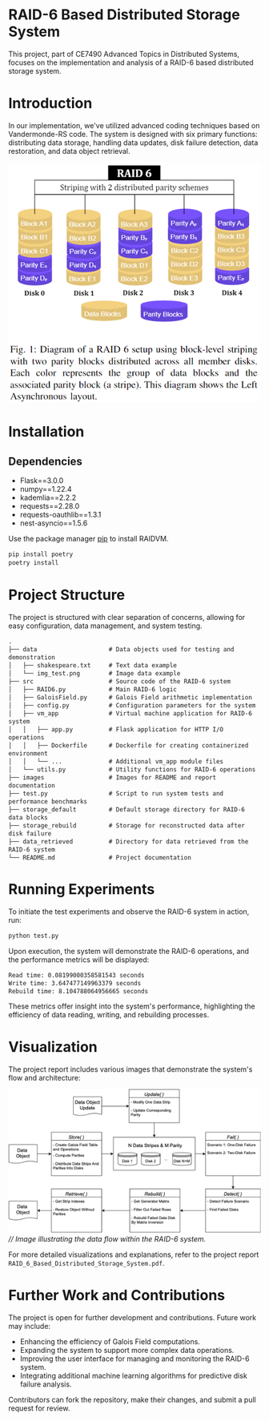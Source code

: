 # RAID-6 Based Distributed Storage System

This project, part of CE7490 Advanced Topics in Distributed Systems, focuses on the implementation and analysis of a RAID-6 based distributed storage system.

# Introduction

In our implementation, we've utilized advanced coding techniques based on Vandermonde-RS code. 
The system is designed with six primary functions: distributing data storage, handling data updates, disk failure detection, data restoration, and data object retrieval.

![RAID-6 System Architecture](/images/system_architecture.png)

# Installation

## Dependencies

- Flask==3.0.0
- numpy==1.22.4
- kademlia==2.2.2
- requests==2.28.0
- requests-oauthlib==1.3.1
- nest-asyncio==1.5.6

Use the package manager [pip](https://pip.pypa.io/en/stable/) to install RAIDVM.

```bash
pip install poetry
poetry install
```

# Project Structure

The project is structured with clear separation of concerns, allowing for easy configuration, data management, and system testing.

```
.
├── data                    # Data objects used for testing and demonstration
│   ├── shakespeare.txt     # Text data example
│   └── img_test.png        # Image data example
├── src                     # Source code of the RAID-6 system
│   ├── RAID6.py            # Main RAID-6 logic
│   ├── GaloisField.py      # Galois Field arithmetic implementation
│   ├── config.py           # Configuration parameters for the system
│   ├── vm_app              # Virtual machine application for RAID-6 system
│   │   ├── app.py          # Flask application for HTTP I/O operations
│   │   ├── Dockerfile      # Dockerfile for creating containerized environment
│   │   └── ...             # Additional vm_app module files
│   └── utils.py            # Utility functions for RAID-6 operations
├── images                  # Images for README and report documentation
├── test.py                 # Script to run system tests and performance benchmarks
├── storage_default         # Default storage directory for RAID-6 data blocks
├── storage_rebuild         # Storage for reconstructed data after disk failure
├── data_retrieved          # Directory for data retrieved from the RAID-6 system
└── README.md               # Project documentation
```

# Running Experiments

To initiate the test experiments and observe the RAID-6 system in action, run:

```bash
python test.py 
```

Upon execution, the system will demonstrate the RAID-6 operations, and the performance metrics will be displayed:

```
Read time: 0.08199000358581543 seconds
Write time: 3.647477149963379 seconds
Rebuild time: 8.104788064956665 seconds
```

These metrics offer insight into the system's performance, highlighting the efficiency of data reading, writing, and rebuilding processes.

# Visualization

The project report includes various images that demonstrate the system's flow and architecture:

![RAID-6 Data Flow](/images/flow.png) *// Image illustrating the data flow within the RAID-6 system.*

For more detailed visualizations and explanations, refer to the project report `RAID_6_Based_Distributed_Storage_System.pdf`.

# Further Work and Contributions

The project is open for further development and contributions. Future work may include:

- Enhancing the efficiency of Galois Field computations.
- Expanding the system to support more complex data operations.
- Improving the user interface for managing and monitoring the RAID-6 system.
- Integrating additional machine learning algorithms for predictive disk failure analysis.

Contributors can fork the repository, make their changes, and submit a pull request for review.


